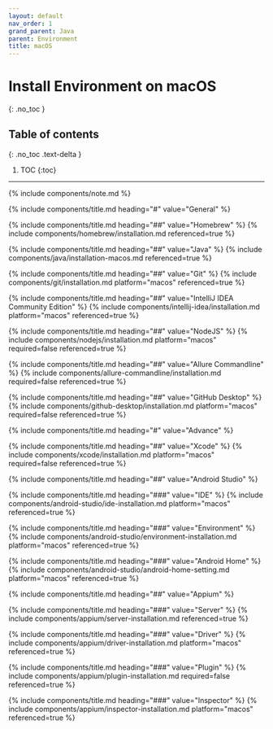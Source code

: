 ```yaml
---
layout: default
nav_order: 1
grand_parent: Java
parent: Environment
title: macOS
---
```


# Install Environment on macOS
{: .no_toc }

## Table of contents
{: .no_toc .text-delta }

1. TOC
{:toc}
---

{% include components/note.md %}


<!-- General -->
{% include components/title.md heading="#" value="General" %}

<!-- Homebrew -->
{% include components/title.md heading="##" value="Homebrew" %}
{% include components/homebrew/installation.md referenced=true %}

<!-- Java -->
{% include components/title.md heading="##" value="Java" %}
{% include components/java/installation-macos.md referenced=true %}

<!-- Git -->
{% include components/title.md heading="##" value="Git" %}
{% include components/git/installation.md platform="macos" referenced=true %}

<!-- IntelliJ IDEA Community Edition -->
{% include components/title.md heading="##" value="IntelliJ IDEA Community Edition" %}
{% include components/intellij-idea/installation.md platform="macos" referenced=true %}

<!-- NodeJS -->
{% include components/title.md heading="##" value="NodeJS" %}
{% include components/nodejs/installation.md platform="macos" required=false referenced=true %}

<!-- Allure Commandline -->
{% include components/title.md heading="##" value="Allure Commandline" %}
{% include components/allure-commandline/installation.md required=false referenced=true %}

<!-- GitHub Desktop -->
{% include components/title.md heading="##" value="GitHub Desktop" %}
{% include components/github-desktop/installation.md platform="macos" required=false referenced=true %}


<!-- Advance -->
{% include components/title.md heading="#" value="Advance" %}

<!-- Xcode -->
{% include components/title.md heading="##" value="Xcode" %}
{% include components/xcode/installation.md platform="macos" required=false referenced=true %}

<!-- Android Studio -->
{% include components/title.md heading="##" value="Android Studio" %}

{% include components/title.md heading="###" value="IDE" %}
{% include components/android-studio/ide-installation.md platform="macos" referenced=true %}

{% include components/title.md heading="###" value="Environment" %}
{% include components/android-studio/environment-installation.md platform="macos" referenced=true %}

{% include components/title.md heading="###" value="Android Home" %}
{% include components/android-studio/android-home-setting.md platform="macos" referenced=true %}

<!-- Appium -->
{% include components/title.md heading="##" value="Appium" %}

{% include components/title.md heading="###" value="Server" %}
{% include components/appium/server-installation.md referenced=true %}

{% include components/title.md heading="###" value="Driver" %}
{% include components/appium/driver-installation.md platform="macos" referenced=true %}

{% include components/title.md heading="###" value="Plugin" %}
{% include components/appium/plugin-installation.md required=false referenced=true %}

{% include components/title.md heading="###" value="Inspector" %}
{% include components/appium/inspector-installation.md platform="macos" referenced=true %}
